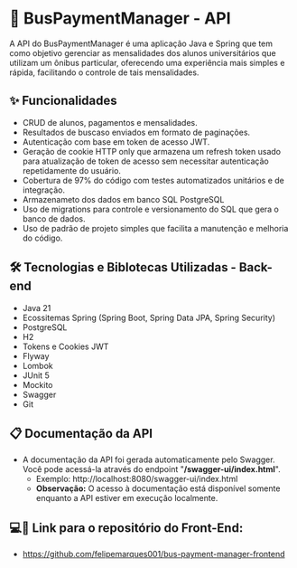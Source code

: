 # 🚌 BusPaymentManager - API

A API do BusPaymentManager é uma aplicação Java e Spring que tem como objetivo gerenciar as mensalidades dos alunos universitários que utilizam um ônibus particular, oferecendo uma experiência mais simples e rápida, facilitando o controle de tais mensalidades. 

## ✨ Funcionalidades
- CRUD de alunos, pagamentos e mensalidades.
- Resultados de buscaso enviados em formato de paginações.
- Autenticação com base em token de acesso JWT.
- Geração de cookie HTTP only que armazena um refresh token usado para atualização de token de acesso sem necessitar autenticação repetidamente do usuário.
- Cobertura de 97% do código com testes automatizados unitários e de integração.
- Armazenameto dos dados em banco SQL PostgreSQL
- Uso de migrations para controle e versionamento do SQL que gera o banco de dados.
- Uso de padrão de projeto simples que facilita a manutenção e melhoria do código. 

## 🛠 Tecnologias e Biblotecas Utilizadas - Back-end
- Java 21
- Ecossitemas Spring (Spring Boot, Spring Data JPA, Spring Security)
- PostgreSQL
- H2
- Tokens e Cookies JWT
- Flyway
- Lombok
- JUnit 5
- Mockito
- Swagger
- Git

## 📋 Documentação da API
- A documentação da API foi gerada automaticamente pelo Swagger. Você pode acessá-la através do endpoint "**/swagger-ui/index.html**".
  - Exemplo: http://localhost:8080/swagger-ui/index.html
  - **Observação:** O acesso à documentação está disponível somente enquanto a API estiver em execução localmente.
  
## 💻📱 Link para o repositório do Front-End:
- https://github.com/felipemarques001/bus-payment-manager-frontend
